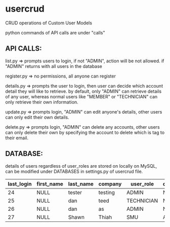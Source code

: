 # usercrud
CRUD operations of Custom User Models 

python commands of API calls are under "calls" 

## API CALLS:

list.py => prompts users to login, if not "ADMIN", action will be not allowed. if "ADMIN" returns with all users in the database

register.py => no permissions, all anyone can register

details.py => prompts the user to login, then user can decide which account detail they will like to retrieve. by default, only "ADMIN" can retrieve details of any user, whereas normal users like "MEMBER" or "TECHNICIAN" can only retrieve their own information.

update.py => prompts login, "ADMIN" can edit anyone's details, other users can only edit their own details. 

delete.py => prompts login, "ADMIN" can delete any accounts, other users can only delete their own by specifying the account to delete which is tag to their email. 



## DATABASE:

details of users regardless of user_roles are stored on locally on MySQL, can be modified under DATABASES in settings.py of usercrud file.

| last_login | first_name | last_name | company | user_role  | designation | email             | password                                                                            | is_staff | is_superuser |
|------------|------------|-----------|---------|------------|-------------|-------------------|-------------------------------------------------------------------------------------|----------|--------------|
| 24         | NULL       | tester    | testing | ADMIN      | NULL        | trial@test.com    | pbkdf2_sha256$390000$7Q8ISGpuWwHZtVNkG7i5U5$NbiBfEnj0LTGXKiv0KdwWVfvnyA6b97oyPp53XWbeis= | 1        | 1            |
| 25         | NULL       | dan       | teed    | TECHNICIAN | NULL        | 1em@em.com        | pbkdf2_sha256$390000$WbtRK6KeSHKLd0F8kVmO0i$r9OUSsnsdgf04sRwPR1R6XyGuMz1FQKHbNIb/wMaBIs= | 1        | 0            |
| 26         | NULL       | dan       | as      | ADMIN      | NULL        | 2em2@em.com       | pbkdf2_sha256$390000$oxHeOWna6eo3rTiYL7QgZl$6XipGfuHQue4D1+np3JfWgZ3yF29O6DoBO12DZD3Vyk= | 1        | 1            |
| 27         | NULL       | Shawn     | Thiah   | SMU        | ADMIN       | admin@admin.com   | pbkdf2_sha256$390000$wJaepM32doVCy1kVTj1Ue5$MrAR6T7wWQF0zF97Y+B+W/rblPaZAZvTtiaGWTH0Fbk= | 1        | 1            |
